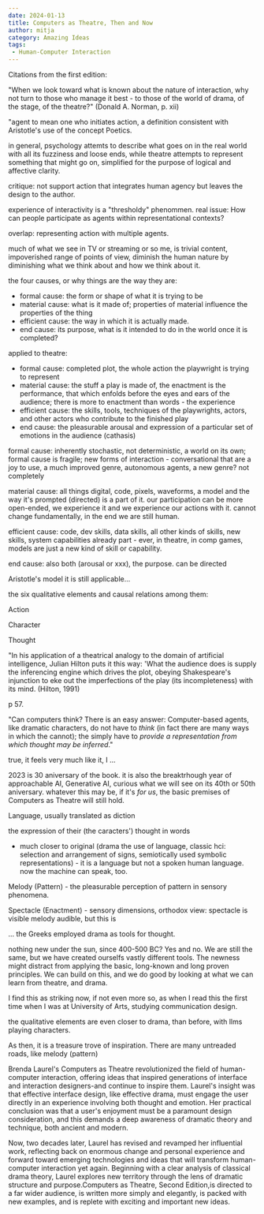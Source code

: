 ```yaml
---
date: 2024-01-13
title: Computers as Theatre, Then and Now
author: mitja
category: Amazing Ideas
tags:
 - Human-Computer Interaction
---
```


Citations from the first edition:

"When we look toward what is known about the nature of interaction, why not turn to those who manage it best - to those of the world of drama, of the stage, of the theatre?" (Donald A. Norman, p. xii)

"agent to mean one who initiates action, a definition consistent with Aristotle's use of the concept Poetics.

in general, psychology attemts to describe what goes on in the real world with all its fuzziness and loose ends, while theatre attempts to represent something that might go on, simplified for the purpose of logical and affective clarity.

critique: not support action that integrates human agency but leaves the design to the author.

experience of interactivity is a "thresholdy" phenommen. real issue: How can people participate as agents within representational contexts?

overlap: representing action with multiple agents.

much of what we see in TV or streaming or so me, is trivial content, impoverished range of points of view, diminish the human nature by diminishing what we think about and how we think about it.

the four causes, or why things are the way they are:

- formal cause: the form or shape of what it is trying to be
- material cause: what is it made of; properties of material influence the properties of the thing
- efficient cause: the way in which it is actually made.
- end cause: its purpose, what is it intended to do in the world once it is completed?

applied to theatre:

- formal cause: completed plot, the whole action the playwright is trying to represent
- material cause: the stuff a play is made of, the enactment is the performance, that which enfolds before the eyes and ears of the audience; there is more to enactment than words - the experience
- efficient cause: the skills, tools, techniques of the playwrights, actors, and other actors who contribute to the finished play
- end cause: the pleasurable arousal and expression of a particular set of emotions in the audience (cathasis)

formal cause: inherently stochastic, not deterministic, a world on its own; formal cause is fragile; new forms of interaction - conversational that are a joy to use, a much improved genre, autonomous agents, a new genre? not completely

material cause: all things digital, code, pixels, waveforms, a model and the way it's prompted (directed) is a part of it. our participation can be more open-ended, we experience it and we experience our actions with it. cannot change fundamentally, in the end we are still human.

efficient cause: code, dev skills, data skills, all other kinds of skills, new skills, system capabilities already part - ever, in theatre, in comp games, models are just a new kind of skill or capability.

end cause: also both (arousal or xxx), the purpose. can be directed

Aristotle's model it is still applicable...



the six qualitative elements and causal relations among them:

Action

Character

Thought

"In his application of a theatrical analogy to the domain of artificial intelligence, Julian Hilton puts it this way: 'What the audience does is supply the inferencing engine which drives the plot, obeying Shakespeare's injunction to eke out the imperfections of the play (its incompleteness) with its mind. (Hilton, 1991)

p 57.

"Can computers think? There is an easy answer: Computer-based agents, like dramatic characters, do not have to *think* (in fact there are many ways in which the cannot); the simply have to *provide a representation from which thought may be inferred*."

true, it feels very much like it, I ...


2023 is 30 aniversary of the book. it is also the breaktrhough year of approachable AI, Generative AI, curious what we will see on its 40th or 50th aniversary. whatever this may be, if it's *for us*, the basic premises of Computers as Theatre will still hold.

Language, usually translated as diction

the expression of their (the caracters') thought in words

- much closer to original (drama the use of language, classic hci: selection and arrangement of signs, semiotically used symbolic representations) - it is a language but not a spoken human language. now the machine can speak, too.

Melody (Pattern) - the pleasurable perception of pattern in sensory phenomena.

Spectacle (Enactment) - sensory dimensions, orthodox view: spectacle is visible melody audible, but this is 


... the Greeks employed drama as tools for thought.


nothing new under the sun, since 400-500 BC?
Yes and no. We are still the same, but we have created ourselfs vastly different tools. The newness might distract from applying the basic, long-known and long proven principles. We can build on this, and we do good by looking at what we can learn from theatre, and drama.

I find this as striking now, if not even more so, as when I read this the first time when I was at University of Arts, studying communication design.

the qualitative elements are even closer to drama, than before, with llms playing characters.

As then, it is a treasure trove of inspiration. There are many untreaded roads, like melody (pattern)



Brenda Laurel's Computers as Theatre revolutionized the field of human-computer interaction, offering ideas that inspired generations of interface and interaction designers-and continue to inspire them. Laurel's insight was that effective interface design, like effective drama, must engage the user directly in an experience involving both thought and emotion. Her practical conclusion was that a user's enjoyment must be a paramount design consideration, and this demands a deep awareness of dramatic theory and technique, both ancient and modern.

Now, two decades later, Laurel has revised and revamped her influential work, reflecting back on enormous change and personal experience and forward toward emerging technologies and ideas that will transform human-computer interaction yet again. Beginning with a clear analysis of classical drama theory, Laurel explores new territory through the lens of dramatic structure and purpose.Computers as Theatre, Second Edition,is directed to a far wider audience, is written more simply and elegantly, is packed with new examples, and is replete with exciting and important new ideas.

